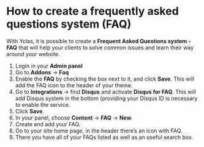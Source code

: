 # How to create a frequently asked questions system (FAQ) 

With Yclas, it is possible to create a  **Frequent Asked Questions system - FAQ** that will help your clients to solve common issues and learn their way around your website.

1.  Login in your **Admin panel**
2.  Go to  **Addons**  ->  **Faq**
3.  Enable the **FAQ** by checking the box next to it, and click  **Save**. This will add the FAQ icon to the header of your theme.
4.  Go to  **Integrations**  ->  find **Disqus** and activate **Disqus for FAQ**. This will add Disqus system in the bottom (providing your Disqus ID is necessary to enable the service.
5.  Click  **Save**.
6. In your panel, choose  **Content**  ->  **FAQ**  ->  **New**.
7. Create and add your FAQ.
8. Go to your site home page, in the header there’s an icon with FAQ.
9. There you have all of your FAQs listed as well as an useful search box.




